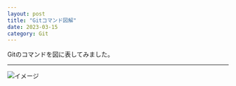 ```yaml
---
layout: post
title: "Gitコマンド図解"
date: 2023-03-15
category: Git
---
```

Gitのコマンドを図に表してみました。

------
![イメージ](/blog/assets/img/Gitコマンド図解.png)
